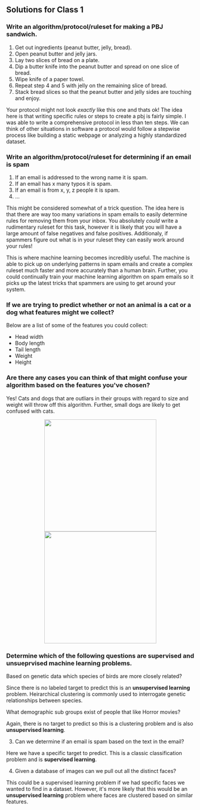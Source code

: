 ## Solutions for Class 1

### Write an algorithm/protocol/ruleset for making a PBJ sandwich.

1. Get out ingredients (peanut butter, jelly, bread).
2. Open peanut butter and jelly jars.
3. Lay two slices of bread on a plate.
4. Dip a butter knife into the peanut butter and spread on one slice of bread.
5. Wipe knife of a paper towel.
6. Repeat step 4 and 5 with jelly on the remaining slice of bread.
7. Stack bread slices so that the peanut butter and jelly sides are touching and enjoy.

Your protocol might not look *exactly* like this one and thats ok! The idea here is that writing specific rules or steps to create a pbj is fairly simple. I was able to write a comprehensive protocol in less than ten steps. We can think of other situations in software a protocol would follow a stepwise process like building a static webpage or analyzing a highly standardized dataset.

### Write an algorithm/protocol/ruleset for determining if an email is spam

1. If an email is addressed to the wrong name it is spam.
2. If an email has x many typos it is spam.
3. If an email is from x, y, z people it is spam.
4. ...

This might be considered somewhat of a trick question. The idea here is that there are way too many variations in spam emails to easily determine rules for removing them from your inbox. You absolutely *could* write a rudimentary ruleset for this task, however it is likely that you will have a large amount of false negatives and false positives. Additionaly, if spammers figure out what is in your ruleset they can easily work around your rules! 

This is where machine learning becomes incredibly useful. The machine is able to pick up on underlying patterns in spam emails and create a complex ruleset much faster and more accurately than a human brain. Further, you could continually train your machine learning algorithm on spam emails so it picks up the latest tricks that spammers are using to get around your system.

### If we are trying to predict whether or not an animal is a cat or a dog what features might we collect?

Below are a list of some of the features you could collect:
* Head width
* Body length
* Tail length
* Weight
* Height

### Are there any cases you can think of that might confuse your algorithm based on the features you've chosen?

Yes! Cats and dogs that are outliars in their groups with regard to size and weight will throw off this algorithm. Further, small dogs are likely to get confused with cats.

<p align="center">
  <img src="https://pictures-of-cats.org/wp-content/uploads/2018/06/another-big-maine-coonB.jpg" width="300" />
  <img src="https://www.thesprucepets.com/thmb/SlxjoBXUHc48_GEgpuM0Taq7wIM=/1080x0/filters:no_upscale():max_bytes(150000):strip_icc():format(webp)/51152221_1137081246458617_3144049680416140765_n-5c73f04d46e0fb0001835dd2.jpg" width="300" />
</p>

### Determine which of the following questions are supervised and unsueprvised machine learning problems.

Based on genetic data which species of birds are more closely related?

Since there is no labeled target to predict this is an **unsupervised learning** problem. Heirarchical clustering is commonly used to interrogate genetic relationships between species.

What demographic sub groups exist of people that like Horror movies?

Again, there is no target to predict so this is a clustering problem and is also **unsupervised learning**.

3. Can we determine if an email is spam based on the text in the email?

Here we have a specific target to predict. This is a classic classification problem and is **supervised learning**.

4. Given a database of images can we pull out all the distinct faces?

This could be a supervised learning problem if we had specific faces we wanted to find in a dataset. However, it's more likely that this would be an **unsupervised learning** problem where faces are clustered based on similar features.
